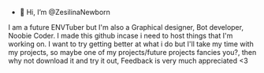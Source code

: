 - 👋 Hi, I’m @ZesilinaNewborn

I am a future ENVTuber but I'm also a Graphical designer, Bot developer, Noobie Coder. I made this github incase i need to host things that I'm working on.
I want to try getting better at what i do but I'll take my time with my projects, so maybe one of my projects/future projects fancies you?, 
then why not download it and try it out, Feedback is very much appreciated <3
